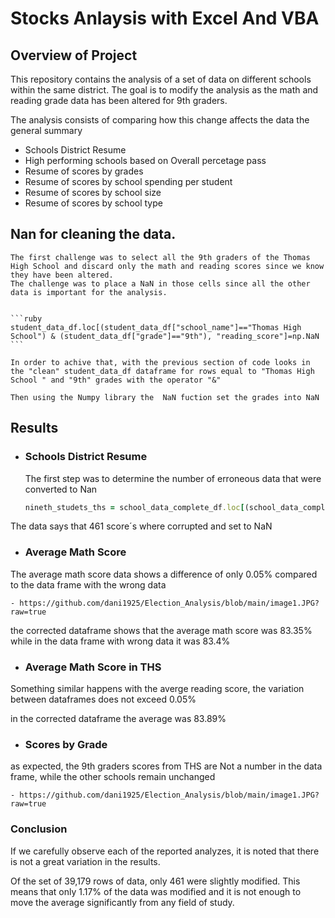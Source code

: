 # Stocks Anlaysis with Excel And VBA 

## Overview of Project

This repository contains the analysis of a set of data on different schools within the same district.
The goal is to modify the analysis as the math and reading grade data has been altered for 9th graders.

The analysis consists of comparing how this change affects the data the general summary

- Schools District Resume
- High performing schools based on Overall percetage pass
- Resume of scores by grades
- Resume of scores by school spending per student
- Resume of scores by school size
- Resume of scores by school type 


## Nan for cleaning the data.

    The first challenge was to select all the 9th graders of the Thomas High School and discard only the math and reading scores since we know they have been altered.
    The challenge was to place a NaN in those cells since all the other data is important for the analysis.


    ```ruby
    student_data_df.loc[(student_data_df["school_name"]=="Thomas High School") & (student_data_df["grade"]=="9th"), "reading_score"]=np.NaN
    ```

    In order to achive that, with the previous section of code looks in the "clean" student_data_df dataframe for rows equal to "Thomas High School " and "9th" grades with the operator "&"

    Then using the Numpy library the  NaN fuction set the grades into NaN 



## Results

-  ### Schools District Resume

    The first step was to determine the number of erroneous data that were converted to Nan


    ```ruby
    nineth_studets_ths = school_data_complete_df.loc[(school_data_complete_df["school_name"] == "Thomas High School")&(school_data_complete_df["grade"]=="9th"), "student_name"].count()
    ```

The data says that 461 score´s where corrupted and set to NaN

- ### Average Math Score
The average math score data shows a difference of only 0.05% compared to the data frame with the wrong data

    - https://github.com/dani1925/Election_Analysis/blob/main/image1.JPG?raw=true

the corrected dataframe shows that the average math score was 83.35% while in the data frame with wrong data it was 83.4% 

- ### Average Math Score in THS

Something similar happens with the averge reading score, the variation between dataframes does not exceed 0.05%

 in the corrected dataframe the average was 83.89%


 - ### Scores by Grade 
as expected, the 9th graders scores from THS are Not a number in the data frame, while the other schools remain unchanged

    - https://github.com/dani1925/Election_Analysis/blob/main/image1.JPG?raw=true




### Conclusion

If we carefully observe each of the reported analyzes, it is noted that there is not a great variation in the results.

Of the set of 39,179 rows of data, only 461 were slightly modified. This means that only 1.17% of the data was modified and it is not enough to move the average significantly from any field of study.
